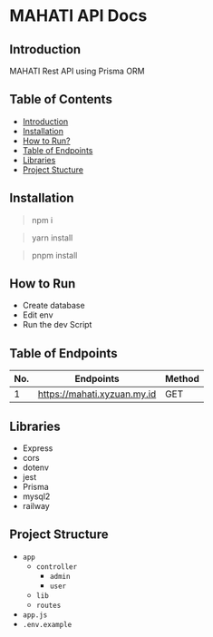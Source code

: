 # MAHATI API Docs

## Introduction

MAHATI Rest API using Prisma ORM

## Table of Contents

- [Introduction](#introduction)
- [Installation](#installation)
- [How to Run?](#how-to-run)
- [Table of Endpoints](#table-of-endpoints)
- [Libraries](#libraries)
- [Project Stucture](#project-structure)

## Installation

> npm i

> yarn install

> pnpm install

## How to Run

- Create database
- Edit env
- Run the dev Script

## Table of Endpoints

| No. | Endpoints                       | Method |
| --- | ------------------------------- | ------ |
| 1   | <https://mahati.xyzuan.my.id> | GET    |

## Libraries

- Express
- cors
- dotenv
- jest
- Prisma
- mysql2
- railway

## Project Structure

- `app`
  - `controller`
    - `admin`
    - `user`
  - `lib`
  - `routes`
- `app.js`
- `.env.example`
